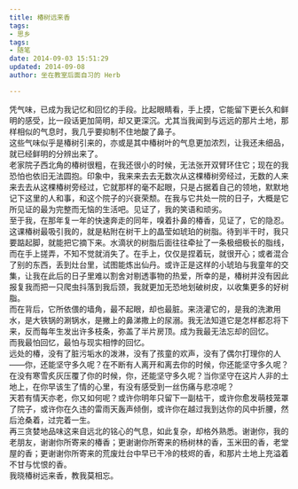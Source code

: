 ```yaml
---
title: 椿树远来香
tags:
- 思乡
tags: 
- 随笔
date: 2014-09-03 15:51:29
updated: 2014-09-08
author: 坐在教室后面自习的 Herb

---
```

凭气味，已成为我记忆和回忆的手段。比起眼睛看，手上摸，它能留下更长久和鲜明的感受，比一段话更加简明，却又更深沉。尤其当我闻到与远远的那片土地，那样相似的气息时，我几乎要抑制不住地酸了鼻子。 <!--more-->  
这些气味似乎是椿树引来的，亦或是其中椿树叶的气息更加浓烈，让我还未细品，就已经鲜明的分辨出来了。  
老家院子西北角的椿树很粗，在我还很小的时候，无法张开双臂环住它；现在的我恐怕也依旧无法圆抱。印象中，我来来去去无数次从这棵椿树旁经过，无数的人来来去去从这棵椿树旁经过，它就那样的毫不起眼，只是占据着自己的领地，默默地记下这里的人和事，和这个院子的兴衰荣颓。在我与它共处一院的日子，大概是它所见证的最为完整而无恼的生活吧。见证了，我的笑语和顽劣。  
至于我，在那年复一年的快速奔走的同年，嗅着扑鼻的椿香，见证了，它的隐忍。  
这课椿树最吸引我的，就是粘附在树干上的晶莹如琥珀的树脂。待到半干时，我只要踮起脚，就能把它摘下来。水滴状的树脂后面往往牵扯了一条极细极长的脂线，而在手上搓弄，不知不觉就消失了。在手上，仅仅是捏着玩，就很开心；或者混合了别的东西，丢到灶台里，试图能炼出仙丹。或许正是这样的小琥珀与我童年的交集，让我在此后的日子里难以割舍对剔透事物的热爱，所幸的是，椿树并没有因此报复我而把一只爬虫抖落到我后颈，我就更加无恐地划破树皮，以收集更多的好树脂。  
而在背后，它所依偎的墙角，最不起眼，却也最脏。来浇灌它的，是我的洗漱用水，是大铁锅的涮锅水，是撇上的鼻涕撒上的尿溺。我无法知道它是怎样都忍将下来，反而每年生发出许多枝条，弥盖了半片房顶。成为我最无法忘却的回忆。  
而我最怕回忆，最怕与现实相悖的回忆。  
远处的椿，没有了脏污垢水的泼淋，没有了孩童的欢声，没有了偶尔打理你的人——你，还能坚守多久呢？在不断有人离开和离去你的时候，你还能坚守多久呢？在没有寒雪炙灰压覆了你的时候，你，还能坚守多久呢？当你坚守在这片人非的土地上，在你早该生了情的心里，有没有感受到一丝伤痛与悲凉呢？  
天若有情天亦老，你又如何呢？或许你明年只留下一副枯干，或许你愈发萌枝笼罩了院子，或许你在久违的雷雨天轰声倾倒，或许你在越过我到达你的风中折腰，然后沧桑着，过完着一生。  
再三贪婪地品味这来自远北的铭心的气息，如此复杂，却格外熟悉。谢谢你，我的老朋友，谢谢你所寄来的椿香；更谢谢你所寄来的杨树林的香，玉米田的香，老堂屋的香；更谢谢你所寄来的荒废灶台中早已干冷的枝烬的香，和那片土地上充溢着不甘与忧恨的香。  
我晓椿树远来香，教我莫相忘。